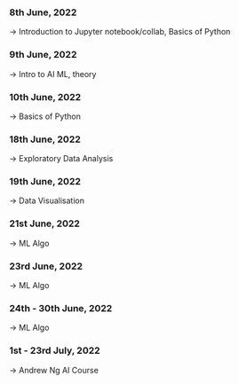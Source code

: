 ### 8th June, 2022

-> Introduction to Jupyter notebook/collab, Basics of Python <br>
    
### 9th June, 2022

-> Intro to AI ML, theory <br>
   
### 10th June, 2022

-> Basics of Python <br>
   
### 18th June, 2022

-> Exploratory Data Analysis <br>

### 19th June, 2022

-> Data Visualisation

### 21st June, 2022

-> ML Algo

### 23rd June, 2022

-> ML Algo 

### 24th - 30th June, 2022

-> ML Algo

### 1st - 23rd July, 2022
   
-> Andrew Ng AI Course
